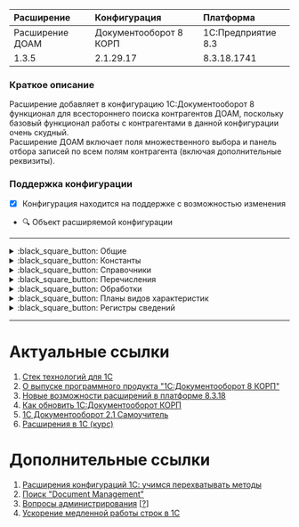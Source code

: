 ﻿| Расширение      | Конфигурация           | Платформа 
| :---            | :---                   | :--- 
| Расширение ДОАМ | Документооборот 8 КОРП | 1С:Предприятие 8.3 
| 1.3.5           | 2.1.29.17              | 8.3.18.1741 

### Краткое описание

Расширение добавляет в конфигурацию 1С:Документооборот 8 функционал для 
всестороннего поиска контрагентов ДОАМ, поскольку базовый функционал работы 
с контрагентами в данной конфигурации очень скудный.  
Расширение ДОАМ включает поля множественного выбора и панель отбора записей по 
всем полям контрагента (включая дополнительные реквизиты).

### Поддержка конфигурации

- [x] Конфигурация находится на поддержке с возможностью изменения
- :mag: Объект расширяемой конфигурации

---
<details>
<summary>:black_square_button: Общие</summary><br />
  
  - Подсистемы  
    - [x] ДОАМ [+Командный интерфейс]
  - Общие модули  
    - [x] ОбщийДОАМ [+]  
    - [ ] ОбщийДОАМКлиентСервер
  - Роли  
    - [x] ДобавлениеИзменениеКонтрагентов :mag: [+Права]
  - Функциональные опции  
    - [x] ВестиУчетФактическихТрудозатрат  
    - [x] ДокументооборотИспользоватьОграничениеПравДоступа  
    - [x] ИспользоватьБизнесПроцессыИЗадачи  
    - [x] ИспользоватьДополнительныеРеквизитыИСведения
  - Общие команды  
    - [x] СоздатьПисьмоНаОсновании  
    - [x] ДополнительныеСведенияКоманднаяПанель  
    - [x] СозданиеСвязанныхОбъектов  
    - [x] СоздатьПроцесс :mag:
  - Общие картинки  
    - [x] ДобавитьВОтчет  
    - [x] ЗаполнитьФорму  
    - [x] ПиктограммыЭлементов
  - Элементы стиля  
    - [x] ТекстНевыбраннойКартинкиЦвет  
    - [x] ФонУправляющегоПоля

</details>
<details>
<summary>:black_square_button: Константы</summary><br />

  - [x] ИспользоватьБизнесПроцессыИЗадачи  
  - [x] БанковскиеСчета  
  - [x] ЗначенияСвойствОбъектовИерархия

</details>
<details>
<summary>:black_square_button: Справочники</summary><br />

  - [x] Контрагенты  
  - [x] КонтактныеЛица  
  - [x] БанковскиеСчета  
  - [x] Контроль  
  - [x] Мероприятия  
  - [x] ФизическиеЛица  
  - [x] Пользователи  
  - [x] ГруппыДоступаКонтрагентов  
  - [x] ЗаписиРабочегоКалендаря  
  - [x] НаборыДополнительныхРеквизитовИСведений  
  - [x] ЗначенияСвойствОбъектовИерархия  
  - [x] ЗначенияСвойствОбъектов  
  - [x] Организации  
  - [x] Валюты  
  - [x] КлассификаторБанков

</details>
<details>
<summary>:black_square_button: Перечисления</summary><br />

  - [x] СпособыУказанияВремени  
  - [x] ЮрФизЛицо  
  - [x] СтадииВзаимодействия  
  - [x] ТипыКонтролирующихОрганов

</details>
<details>
<summary>:black_square_button: Обработки</summary><br />

  - [ ] РасшДОАМ_СписокКонтрагентов

</details>
<details>
<summary>:black_square_button: Планы видов характеристик</summary><br />
  
  - [x] ДополнительныеРеквизитыИСведения
  
</details>
<details>
<summary>:black_square_button: Регистры сведений</summary><br />
  
  - [x] ДокументыФизическихЛиц :mag: [+Модуль менеджера]
  
</details>

---
# Актуальные ссылки

1. [Стек технологий для 1С](//github.com/Oxotka/StackTechnologies1C)
2. [О выпуске программного продукта "1С:Документооборот 8 КОРП"](//1c.ru/news/info.jsp?id=12846)
3. [Новые возможности расширений в платформе 8.3.18](//курсы-по-1с.рф/news/2021-02-02-abilities-of-extentions-8-3-18/)
4. [Как обновить 1С:Документооборот КОРП](//efsol.ru/manuals/1cdo-update.html)
5. [1С Документооборот 2.1 Самоучитель](//www.youtube.com/playlist?list=PLUoO8d_m0O70dLKgwqeOWjQ9k5NBuuVP-)
6. [Расширения в 1С (курс)](//www.youtube.com/watch?v=McEeEtS32ms&list=PLh28ogpgRJUM702dP8f8JxOaf0vOK0IoL)

# Дополнительные ссылки

1. [Расширения конфигураций 1С: учимся перехватывать методы](//v8book.ru/public/628422/)
2. [Поиск "Document Management"](//edt.1c.ru/search/?q=Document+Management&where=edt)
3. [Вопросы администрирования](//www.1c-kpd.ru/knowledge/voprosy-administrirovaniya/) 
   [[?](//its.1c.ru/db/doccorp21/content/789/1/issogl2_добавлять_руководителям_доступ_подчиненных)]
4. [Ускорение медленной работы строк в 1С](//expert.chistov.pro/1c/articles/1303356/)
